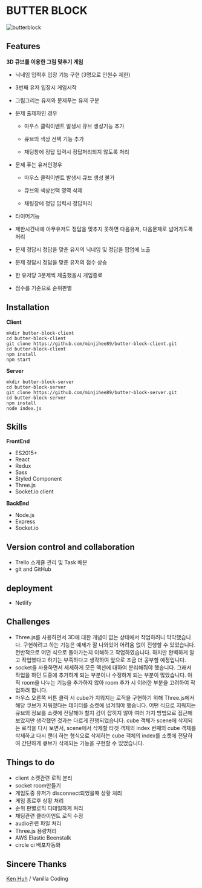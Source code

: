 # BUTTER BLOCK

![butterblock](https://user-images.githubusercontent.com/25738826/55625697-7c3c5700-57e4-11e9-9c13-3f5b071855d4.gif)

## Features

__3D 큐브를 이용한 그림 맞추기 게임__

- 닉네임 입력후 입장 기능 구현 (3명으로 인원수 제한)

- 3번째 유저 입장시 게임시작

- 그림그리는 유저와 문제푸는 유저 구분

- 문제 출제자인 경우 

  - 마우스 클릭이벤트 발생시 큐브 생성기능 추가

  - 큐브의 색상 선택 기능 추가

  - 채팅창에 정답 입력시 정답처리되지 않도록 처리



- 문제 푸는 유저인경우

  - 마우스 클릭이벤트 발생시 큐브 생성 불가

  - 큐브의 색상선택 영역 삭제

  - 채팅창에 정답 입력시 정답처리

- 타이머기능

- 제한시간내에 아무유저도 정답을 맞추지 못하면 다음유저, 다음문제로 넘어가도록 처리

- 문제 정답시 정답을 맞춘 유저의 닉네임 및 정답을 팝업에 노출

- 문제 정답시 정답을 맞춘 유저의 점수 상승

- 한 유저당 3문제씩 제출했을시 게임종료

- 점수를 기준으로 순위판별



## Installation

__Client__

```
mkdir butter-block-client
cd butter-block-client
git clone https://github.com/minjihee89/butter-block-client.git
cd butter-block-client
npm install
npm start
```



__Server__

```
mkdir butter-block-server
cd butter-block-server
git clone https://github.com/minjihee89/butter-block-server.git
cd butter-block-server
npm install
node index.js
```


## Skills

__FrontEnd__

- ES2015+
- React
- Redux
- Sass
- Styled Component
- Three.js
- Socket.io client



__BackEnd__

- Node.js
- Express
- Socket.io



## Version control and collaboration

- Trello 스케쥴 관리 및 Task 배분
- git and GitHub



## deployment

- Netlify



## Challenges

- Three.js를 사용하면서 3D에 대한 개념이 없는 상태에서 작업하려니 막막했습니다. 구현하려고 하는 기능은 예제가 잘 나와있어 어려움 없이 진행할 수 있었습니다. 전반적으로 어떤 식으로 돌아가는지 이해하고 작업하였습니다. 하지만 완벽하게 알고 작업했다고 하기는 부족하다고 생각하여 앞으로 조금 더 공부할 예정입니다.
- socket을 사용하면서 세세하게 모든 액션에 대하여 분리해줘야 했습니다. 그래서 작업을 하던 도중에 추가하게 되는 부분이나 수정하게 되는 부분이 많았습니다. 아직 room을 나누는 기능을 추가하지 않아 room 추가 시 이러한 부분을 고려하여 작업하려 합니다.
- 마우스 오른쪽 버튼 클릭 시 cube가 지워지는 로직을 구현하기 위해 Three.js에서 해당 큐브가 지워졌다는 데이터를 소켓에 넘겨줘야 했습니다. 어떤 식으로 지워지는 큐브의 정보를 소켓에 전달해야 할지 감이 잡히지 않아 여러 가지 방법으로 접근해 보았지만 생각했던 것과는 다르게 진행되었습니다. cube 객체가 scene에 삭제되는 로직을 다시 보면서, scene에서 삭제할 타겟 객체의 index 번째의 cube 객체를 삭제하고 다시 랜더 하는 형식으로 삭제하는 cube 객체의 index를 소켓에 전달하여 간단하게 큐브가 삭제되는 기능을 구현할 수 있었습니다.



## Things to do

- client 소켓관련 로직 분리
- socket room만들기
- 게임도중 유저가 disconnect되었을때 상황 처리
- 게임 종료후 상황 처리
- 순위 판별로직 디테일하게 처리
- 채팅관련 클라이언트 로직 수정
- audio관련 파일 처리
- Three.js 용량처리
- AWS Elastic Beenstalk
- circle ci 배포자동화


## Sincere Thanks

[Ken Huh](https://github.com/ken123777 "ken huh") / Vanilla Coding


